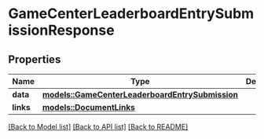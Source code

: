 # GameCenterLeaderboardEntrySubmissionResponse

## Properties

Name | Type | Description | Notes
------------ | ------------- | ------------- | -------------
**data** | [**models::GameCenterLeaderboardEntrySubmission**](GameCenterLeaderboardEntrySubmission.md) |  | 
**links** | [**models::DocumentLinks**](DocumentLinks.md) |  | 

[[Back to Model list]](../README.md#documentation-for-models) [[Back to API list]](../README.md#documentation-for-api-endpoints) [[Back to README]](../README.md)


